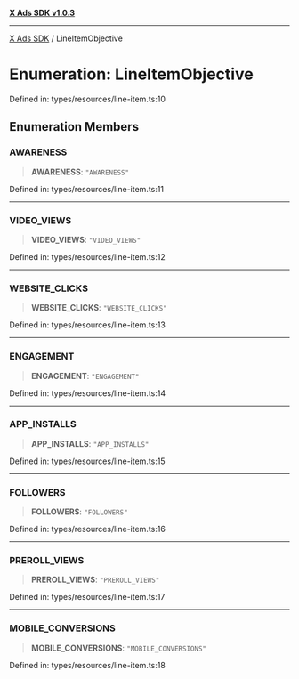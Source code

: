 [**X Ads SDK v1.0.3**](../README.md)

***

[X Ads SDK](../globals.md) / LineItemObjective

# Enumeration: LineItemObjective

Defined in: types/resources/line-item.ts:10

## Enumeration Members

### AWARENESS

> **AWARENESS**: `"AWARENESS"`

Defined in: types/resources/line-item.ts:11

***

### VIDEO\_VIEWS

> **VIDEO\_VIEWS**: `"VIDEO_VIEWS"`

Defined in: types/resources/line-item.ts:12

***

### WEBSITE\_CLICKS

> **WEBSITE\_CLICKS**: `"WEBSITE_CLICKS"`

Defined in: types/resources/line-item.ts:13

***

### ENGAGEMENT

> **ENGAGEMENT**: `"ENGAGEMENT"`

Defined in: types/resources/line-item.ts:14

***

### APP\_INSTALLS

> **APP\_INSTALLS**: `"APP_INSTALLS"`

Defined in: types/resources/line-item.ts:15

***

### FOLLOWERS

> **FOLLOWERS**: `"FOLLOWERS"`

Defined in: types/resources/line-item.ts:16

***

### PREROLL\_VIEWS

> **PREROLL\_VIEWS**: `"PREROLL_VIEWS"`

Defined in: types/resources/line-item.ts:17

***

### MOBILE\_CONVERSIONS

> **MOBILE\_CONVERSIONS**: `"MOBILE_CONVERSIONS"`

Defined in: types/resources/line-item.ts:18
